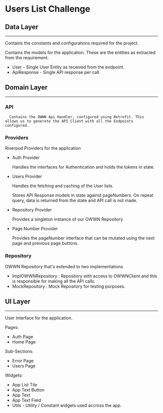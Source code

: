 # Users List Challenge

## Data Layer
_________

Contains the constants and configurations required for the project. 

Contains the models for the application. These are the entities as extracted from the requirement. 

- User - Single User Entity as received from the endpoint. 
- ApiResponse - Single API response per call. 

## Domain Layer
_________

###  API

      Contains the OWWN Api Handler, configured using Retrofit. This allows us to generate the API Client with all the Endpoints configured. 

### Providers
   Riverpod Providers for the application 

   - Auth Provider
   
      Handles the interfaces for Authentication and holds the tokens in state. 
   - Users Provider 

      Handles the fetching and caching of the User lists. 
      
      Stores API Response models in state against pageNumbers. On repeat query, data is returned from the state and API call is not made. 

   - Repository Provider

      Provides a singleton instance of our OWWN Repository

   - Page Number Provider 
      
      Provides the pageNumber interface that can be mutated using the next page and previous page buttons.


### Repository 

   OWWN Repository that's extended to two implementations 
   
- ImplOWWNRepository : Repository with access to OWWNClient and this is responsible for making all the API calls.
- MockRepository : Mock Repository for testing purposes. 


## UI Layer
____
User Interface for the application. 

Pages: 
- Auth Page 
- Home Page

Sub-Sections: 
- Error Page
- Users Page

Widgets: 
- App List Tile
- App Text Button
- App Text
- App Text Field
- Utils - Utility / Constant widgets used accross the app. 



   